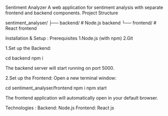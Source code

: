 Sentiment Analyzer
A web application for sentiment analysis with separate frontend and backend components.
Project Structure

sentiment_analyser/
├── backend/      # Node.js backend
└── frontend/     # React frontend

Installation & Setup : 
Prerequisites
    1.Node.js (with npm)
    2.Git

1.Set up the Backend:

   cd backend
    npm i
    
The backend server will start running on port 5000.

2.Set up the Frontend:
Open a new terminal window:

cd sentiment_analyser/frontend
npm i
npm start

The frontend application will automatically open in your default browser.

Technologies :
Backend: Node.js
Frontend: React js
